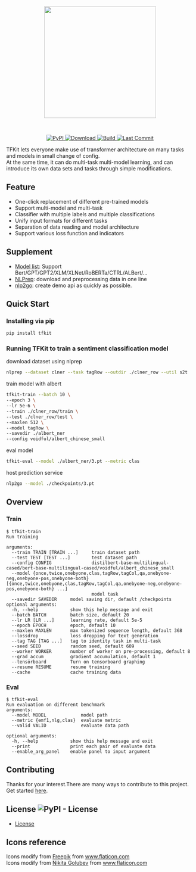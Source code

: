 <p  align="center">
    <br>
    <img src="https://raw.githubusercontent.com/voidful/TFkit/master/docs/img/tfkit.png" width="300"/>
    <br>
</p>
<br/>
<p align="center">
    <a href="https://pypi.org/project/tfkit/">
        <img alt="PyPI" src="https://img.shields.io/pypi/v/tfkit">
    </a>
    <a href="https://github.com/voidful/tfkit">
        <img alt="Download" src="https://img.shields.io/pypi/dm/tfkit">
    </a>
    <a href="https://github.com/voidful/tfkit">
        <img alt="Build" src="https://img.shields.io/github/workflow/status/voidful/tfkit/Python package">
    </a>
    <a href="https://github.com/voidful/tfkit">
        <img alt="Last Commit" src="https://img.shields.io/github/last-commit/voidful/tfkit">
    </a>
</p>


TFKit lets everyone make use of  transformer architecture on many tasks and models in small change of config.   
At the same time, it can do multi-task multi-model learning, and can introduce its own data sets and tasks through simple modifications.    

## Feature
- One-click replacement of different pre-trained models
- Support multi-model and multi-task
- Classifier with multiple labels and multiple classifications
- Unify input formats for different tasks
- Separation of data reading and model architecture
- Support various loss function and indicators


## Supplement
- [Model list](https://huggingface.co/models): Support Bert/GPT/GPT2/XLM/XLNet/RoBERTa/CTRL/ALBert/...   
- [NLPrep](https://github.com/voidful/NLPrep): download and preprocessing data in one line     
- [nlp2go](https://github.com/voidful/nlp2go): create demo api as quickly as possible.


## Quick Start

### Installing via pip
```bash
pip install tfkit
```
### Running TFKit to train a sentiment classification model
download dataset using nlprep
```bash
nlprep --dataset clner --task tagRow --outdir ./clner_row --util s2t 
```
train model with albert
```bash
tfkit-train --batch 10 \
--epoch 3 \
--lr 5e-6 \
--train ./clner_row/train \
--test ./clner_row/test \
--maxlen 512 \
--model tagRow \
--savedir ./albert_ner
--config voidful/albert_chinese_small
```
eval model
```bash
tfkit-eval --model ./albert_ner/3.pt --metric clas
```
host prediction service
```bash
nlp2go --model ./checkpoints/3.pt 
```

## Overview
### Train
```
$ tfkit-train
Run training

arguments:
  --train TRAIN [TRAIN ...]     train dataset path
  --test TEST [TEST ...]        test dataset path
  --config CONFIG               distilbert-base-multilingual-cased/bert-base-multilingual-cased/voidful/albert_chinese_small
  --model {once,twice,onebyone,clas,tagRow,tagCol,qa,onebyone-neg,onebyone-pos,onebyone-both} [{once,twice,onebyone,clas,tagRow,tagCol,qa,onebyone-neg,onebyone-pos,onebyone-both} ...]
                                model task
  --savedir SAVEDIR     model saving dir, default /checkpoints
optional arguments:
  -h, --help            show this help message and exit
  --batch BATCH         batch size, default 20
  --lr LR [LR ...]      learning rate, default 5e-5
  --epoch EPOCH         epoch, default 10
  --maxlen MAXLEN       max tokenized sequence length, default 368
  --lossdrop            loss dropping for text generation
  --tag TAG [TAG ...]   tag to identity task in multi-task
  --seed SEED           random seed, default 609
  --worker WORKER       number of worker on pre-processing, default 8
  --grad_accum          gradient accumulation, default 1
  --tensorboard         Turn on tensorboard graphing
  --resume RESUME       resume training
  --cache               cache training data

```
### Eval  
```
$ tfkit-eval
Run evaluation on different benchmark
arguments:
  --model MODEL             model path
  --metric {emf1,nlg,clas}  evaluate metric
  --valid VALID             evaluate data path

optional arguments:
  -h, --help            show this help message and exit
  --print               print each pair of evaluate data
  --enable_arg_panel    enable panel to input argument

```

## Contributing
Thanks for your interest.There are many ways to contribute to this project. Get started [here](https://github.com/voidful/tfkit/blob/master/CONTRIBUTING.md).

## License ![PyPI - License](https://img.shields.io/github/license/voidful/tfkit)

* [License](https://github.com/voidful/tfkit/blob/master/LICENSE)

## Icons reference
Icons modify from <a href="http://www.freepik.com/" title="Freepik">Freepik</a> from <a href="https://www.flaticon.com/" title="Flaticon">www.flaticon.com</a>      
Icons modify from <a href="https://www.flaticon.com/authors/nikita-golubev" title="Nikita Golubev">Nikita Golubev</a> from <a href="https://www.flaticon.com/" title="Flaticon">www.flaticon.com</a>      
